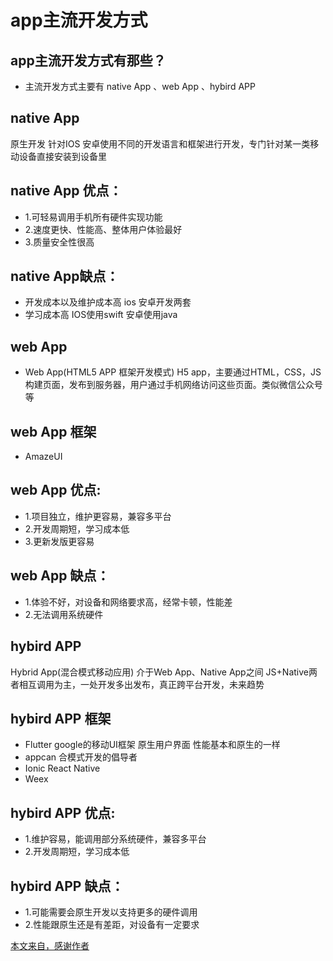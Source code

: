 # app主流开发方式

## app主流开发方式有那些？
- 主流开发方式主要有 native App 、web App 、hybird APP

## native App
原生开发 针对IOS 安卓使用不同的开发语言和框架进行开发，专门针对某一类移动设备直接安装到设备里
## native App 优点：
 - 1.可轻易调用手机所有硬件实现功能
 - 2.速度更快、性能高、整体用户体验最好
 - 3.质量安全性很高
## native App缺点：
 - 开发成本以及维护成本高 ios 安卓开发两套
 - 学习成本高 IOS使用swift 安卓使用java
## web App
 - Web App(HTML5 APP 框架开发模式)
H5 app，主要通过HTML，CSS，JS构建页面，发布到服务器，用户通过手机网络访问这些页面。类似微信公众号等
## web App 框架
 - AmazeUI

## web App 优点:
  - 1.项目独立，维护更容易，兼容多平台
  - 2.开发周期短，学习成本低
  - 3.更新发版更容易

## web App 缺点：
  - 1.体验不好，对设备和网络要求高，经常卡顿，性能差
  - 2.无法调用系统硬件

## hybird APP
Hybrid App(混合模式移动应用) 介于Web App、Native App之间 JS+Native两者相互调用为主，一处开发多出发布，真正跨平台开发，未来趋势
## hybird APP 框架
- Flutter google的移动UI框架 原生用户界面 性能基本和原生的一样
- appcan 合模式开发的倡导者
- Ionic React Native
- Weex
## hybird APP 优点:
 - 1.维护容易，能调用部分系统硬件，兼容多平台
 - 2.开发周期短，学习成本低

## hybird APP 缺点：
 - 1.可能需要会原生开发以支持更多的硬件调用
 - 2.性能跟原生还是有差距，对设备有一定要求

 [本文来自，感谢作者]( https://www.jianshu.com/p/a7a77eb16a2a)

